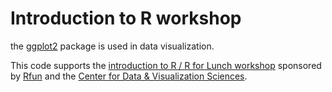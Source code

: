 # Introduction to R workshop

<!-- badges: start -->

<!-- badges: end -->

the [ggplot2](https://ggplot2.tidyverse.org) package is used in data visualization.

This code supports the [introduction to R / R for Lunch workshop](https://intro2r.library.duke.edu) sponsored by [Rfun](https://rfun.library.duke.edu) and the [Center for Data & Visualization Sciences](https://library.duke.edu/data).
